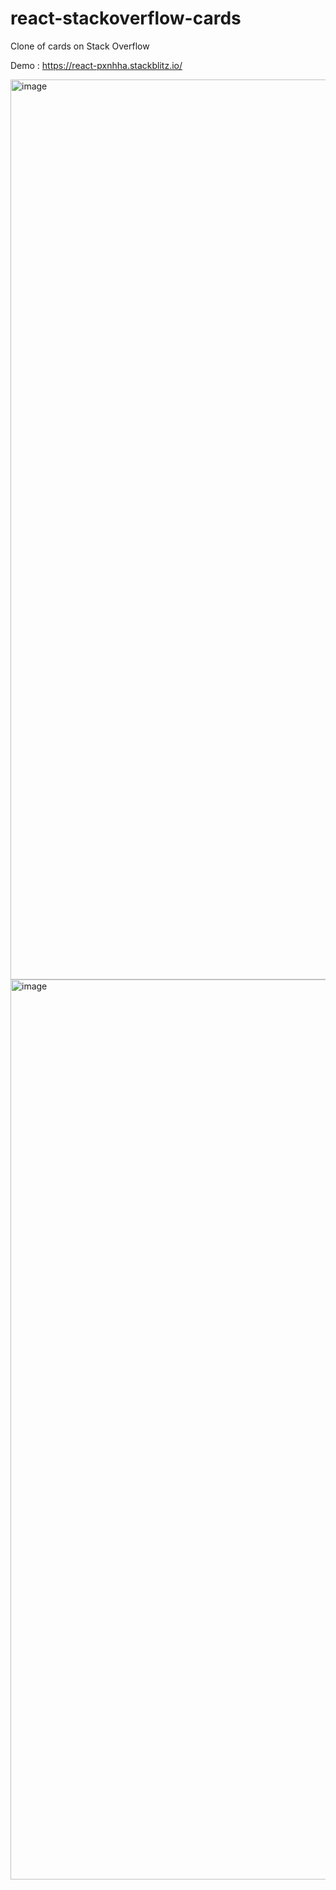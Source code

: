 # react-stackoverflow-cards

Clone of cards on Stack Overflow

Demo : https://react-pxnhha.stackblitz.io/

<img width="1440" alt="image" src="https://github.com/turkmenselim/react-stackoverflow-cards/assets/33834961/4a370049-c2db-4ff7-9f82-96572e04d448">


<img width="1440" alt="image" src="https://github.com/turkmenselim/react-stackoverflow-cards/assets/33834961/d20535a1-e502-43ed-8d14-387b64d0ae24">




